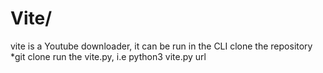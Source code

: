 # Vite/
vite is a Youtube downloader, it can be run in the CLI
clone the repository *git clone 
run the vite.py, i.e python3 vite.py url
